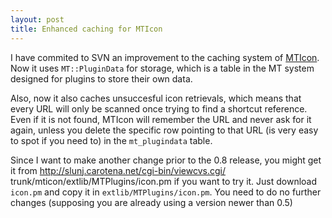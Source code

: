 ```yaml
---
layout: post
title: Enhanced caching for MTIcon
---
```


I have commited to SVN an improvement to the caching system of <a href="http://victor.carotena.net/projects/mtplugins/mticon.php">MTIcon</a>. Now it uses <code>MT::PluginData</code> for storage, which is a table in the MT system designed for plugins to store their own data.

Also, now it also caches unsuccesful icon retrievals, which means that every URL will only be scanned once trying to find a shortcut reference. Even if it is not found, MTIcon will remember the URL and never ask for it again, unless you delete the specific row pointing to that URL (is very easy to spot if you need to) in the <code>mt_plugindata</code> table.

Since I want to make another change prior to the 0.8 release, you might get it from <a title="Subversion log for trunk/mticon/extlib/MTPlugins/icon.pm" href="http://slunj.carotena.net/cgi-bin/viewcvs.cgi/trunk/mticon/extlib/MTPlugins/icon.pm">http://slunj.carotena.net/cgi-bin/viewcvs.cgi/
trunk/mticon/extlib/MTPlugins/icon.pm</a> if you want to try it. Just download <code>icon.pm</code> and copy it in <code>extlib/MTPlugins/icon.pm</code>. You need to do no further changes (supposing you are already using a version newer than 0.5)


